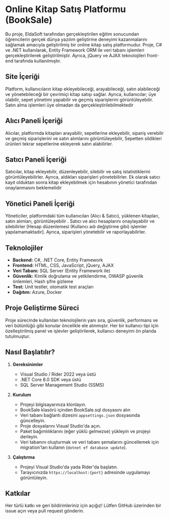 # Online Kitap Satış Platformu (BookSale)

Bu proje, EldaSoft tarafından gerçekleştirilen eğitim sonucundan öğrencilerin gerçek dünya yazılım geliştirme deneyimi kazanmalarını sağlamak amacıyla geliştirilmiş bir online kitap satış platformudur. Proje, C# ve .NET kullanılarak, Entity Framework ORM ile veri tabanı işlemleri gerçekleştirilerek geliştirilmiştir. Ayrıca, jQuery ve AJAX teknolojileri front-end tarafında kullanılmıştır.

## Site İçeriği

Platform, kullanıcıların kitap ekleyebileceği, arayabileceği, satın alabileceği ve yönetebileceği bir çevrimiçi kitap satışı sağlar. Ayrıca, kullanıcılar; üye olabilir, sepet yönetimi yapabilir ve geçmiş siparişlerini görüntüleyebilir. Satın alma işlemleri üye olmadan da gerçekleştirilebilmektedir

## Alıcı Paneli İçeriği

Alıcılar, platformda kitapları arayabilir, sepetlerine ekleyebilir, sipariş verebilir ve geçmiş siparişlerini ve satın alımlarını görüntüleyebilir, Sepetten sildikleri ürünleri tekrar sepetlerine ekleyerek satın alabilirler.

## Satıcı Paneli İçeriği

Satıcılar, kitap ekleyebilir, düzenleyebilir, silebilir ve satış istatistiklerini görüntüleyebilirler. Ayrıca, aldıkları siparişleri yönetebilirler. Ek olarak satıcı kayıt olduktan sonra kitap ekleyebilmek için hesabının yönetici tarafından onaylanmasını beklemelidir

## Yönetici Paneli İçeriği

Yöneticiler, platformdaki tüm kullanıcıları (Alıcı & Satıcı), yüklenen kitapları, satın alımları, görüntüleyebilir . Satıcı ve alıcı hesaplarını onaylayabilir ve silebilirler [Hesap düzenlemesi (Kullancı adı değiştirme gibi) işlemler yapılamamaktadır]. Ayrıca, siparişleri yönetebilir ve raporlayabilirler.

## Teknolojiler

- **Backend:** C#, .NET Core, Entity Framework
- **Frontend:** HTML, CSS, JavaScript, jQuery, AJAX
- **Veri Tabanı:** SQL Server (Entity Framework ile)
- **Güvenlik:** Kimlik doğrulama ve yetkilendirme, OWASP güvenlik önlemleri, Hash şifre gizleme
- **Test:** Unit testler, otomatik test araçları
- **Dağıtım:** Azure, Docker

## Proje Geliştirme Süreci

Proje sürecinde kullanılan teknolojilerin yanı sıra, güvenlik, performans ve veri bütünlüğü gibi konular öncelikle ele alınmıştır. Her bir kullanıcı tipi için özelleştirilmiş panel ve işlevler geliştirilerek, kullanıcı deneyimi ön planda tutulmuştur.

## Nasıl Başlatılır?

1. **Gereksinimler**
   - Visual Studio / Rider 2022 veya üstü
   - .NET Core 8.0 SDK veya üstü
   - SQL Server Management Studio (SSMS)

2. **Kurulum**
   - Projeyi bilgisayarınıza klonlayın.
   - BookSale klasörü içinden BookSale.sql dosyasını alın
   - Veri tabanı bağlantı dizesini `appsettings.json` dosyasında güncelleyin.
   - Proje dosyalarını Visual Studio'da açın.
   - Paket bağımlılıklarını (eğer yüklü gelmezse) yükleyin ve projeyi derleyin.
   - Veri tabanını oluşturmak ve veri tabanı şemalarını güncellemek için migration'ları kullanın (`dotnet ef database update`).

3. **Çalıştırma**
   - Projeyi Visual Studio'da yada Rider'da başlatın.
   - Tarayıcınızda `https://localhost:{port}` adresinde uygulamayı görüntüleyin.

## Katkılar

Her türlü katkı ve geri bildirimleriniz için açığız! Lütfen GitHub üzerinden bir issue açın veya pull request gönderin.
